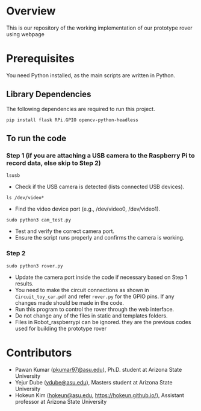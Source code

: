 # Overview
This is our repository of the working implementation of our prototype rover using webpage

# Prerequisites 

You need Python installed, as the main scripts are written in Python.

## Library Dependencies
The following dependencies are required to run this project.
  
```
pip install flask RPi.GPIO opencv-python-headless

```
## To run the code

### Step 1 (if you are attaching a USB camera to the Raspberry Pi to record data, else skip to Step 2)

``` 
lsusb
 ```
- Check if the USB camera is detected (lists connected USB devices).

``` 
ls /dev/video*
```

- Find the video device port (e.g., /dev/video0, /dev/video1).

``` 
sudo python3 cam_test.py
```

- Test and verify the correct camera port. 
- Ensure the script runs properly and confirms the camera is working.

### Step 2

``` 
sudo python3 rover.py
```

- Update the camera port inside the code if necessary based on Step 1 results.
- You need to make the circuit connections as shown in ``` Circuit_toy_car.pdf ``` and refer ``` rover.py ``` for the GPIO pins. If any changes made should be made in the code.
- Run this program to control the rover through the web interface.
- Do not change any of the files in static and templates folders.
- Files in Robot_raspberrypi can be ignored. they are the previous codes used for building the prototype rover

# Contributors
- Pawan Kumar (pkumar97@asu.edu), Ph.D. student at Arizona State University
- Yejur Dube (ydube@asu.edu), Masters student at Arizona State University
- Hokeun Kim (hokeun@asu.edu, https://hokeun.github.io/), Assistant professor at Arizona State University 
